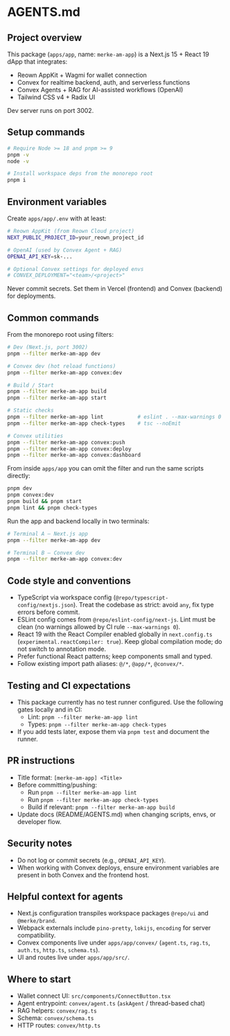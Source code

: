 # AGENTS.md

## Project overview

This package (`apps/app`, name: `merke-am-app`) is a Next.js 15 + React 19 dApp that integrates:
- Reown AppKit + Wagmi for wallet connection
- Convex for realtime backend, auth, and serverless functions
- Convex Agents + RAG for AI-assisted workflows (OpenAI)
- Tailwind CSS v4 + Radix UI

Dev server runs on port 3002.

## Setup commands

```bash
# Require Node >= 18 and pnpm >= 9
pnpm -v
node -v

# Install workspace deps from the monorepo root
pnpm i
```

## Environment variables

Create `apps/app/.env` with at least:

```bash
# Reown AppKit (from Reown Cloud project)
NEXT_PUBLIC_PROJECT_ID=your_reown_project_id

# OpenAI (used by Convex Agent + RAG)
OPENAI_API_KEY=sk-...

# Optional Convex settings for deployed envs
# CONVEX_DEPLOYMENT="<team>/<project>"
```

Never commit secrets. Set them in Vercel (frontend) and Convex (backend) for deployments.

## Common commands

From the monorepo root using filters:

```bash
# Dev (Next.js, port 3002)
pnpm --filter merke-am-app dev

# Convex dev (hot reload functions)
pnpm --filter merke-am-app convex:dev

# Build / Start
pnpm --filter merke-am-app build
pnpm --filter merke-am-app start

# Static checks
pnpm --filter merke-am-app lint           # eslint . --max-warnings 0
pnpm --filter merke-am-app check-types    # tsc --noEmit

# Convex utilities
pnpm --filter merke-am-app convex:push
pnpm --filter merke-am-app convex:deploy
pnpm --filter merke-am-app convex:dashboard
```

From inside `apps/app` you can omit the filter and run the same scripts directly:

```bash
pnpm dev
pnpm convex:dev
pnpm build && pnpm start
pnpm lint && pnpm check-types
```

Run the app and backend locally in two terminals:

```bash
# Terminal A – Next.js app
pnpm --filter merke-am-app dev

# Terminal B – Convex dev
pnpm --filter merke-am-app convex:dev
```

## Code style and conventions

- TypeScript via workspace config (`@repo/typescript-config/nextjs.json`). Treat the codebase as strict: avoid `any`, fix type errors before commit.
- ESLint config comes from `@repo/eslint-config/next-js`. Lint must be clean (no warnings allowed by CI rule `--max-warnings 0`).
- React 19 with the React Compiler enabled globally in `next.config.ts` (`experimental.reactCompiler: true`). Keep global compilation mode; do not switch to annotation mode.
- Prefer functional React patterns; keep components small and typed.
- Follow existing import path aliases: `@/*`, `@app/*`, `@convex/*`.

## Testing and CI expectations

- This package currently has no test runner configured. Use the following gates locally and in CI:
  - Lint: `pnpm --filter merke-am-app lint`
  - Types: `pnpm --filter merke-am-app check-types`
- If you add tests later, expose them via `pnpm test` and document the runner.

## PR instructions

- Title format: `[merke-am-app] <Title>`
- Before committing/pushing:
  - Run `pnpm --filter merke-am-app lint`
  - Run `pnpm --filter merke-am-app check-types`
  - Build if relevant: `pnpm --filter merke-am-app build`
- Update docs (README/AGENTS.md) when changing scripts, envs, or developer flow.

## Security notes

- Do not log or commit secrets (e.g., `OPENAI_API_KEY`).
- When working with Convex deploys, ensure environment variables are present in both Convex and the frontend host.

## Helpful context for agents

- Next.js configuration transpiles workspace packages `@repo/ui` and `@merke/brand`.
- Webpack externals include `pino-pretty`, `lokijs`, `encoding` for server compatibility.
- Convex components live under `apps/app/convex/` (`agent.ts`, `rag.ts`, `auth.ts`, `http.ts`, `schema.ts`).
- UI and routes live under `apps/app/src/`.

## Where to start

- Wallet connect UI: `src/components/ConnectButton.tsx`
- Agent entrypoint: `convex/agent.ts` (`askAgent` / thread-based chat)
- RAG helpers: `convex/rag.ts`
- Schema: `convex/schema.ts`
- HTTP routes: `convex/http.ts`
